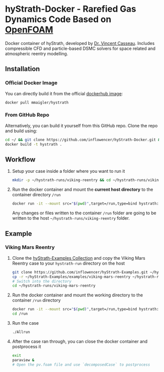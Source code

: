 # hyStrath-Docker - Rarefied Gas Dynamics Code Based on [OpenFOAM](openfoam.com)

Docker container of hyStrath, developed by [Dr. Vincent Casseau](https://hystrath.github.io/). Includes compressible CFD
and particle-based DSMC solvers for space related and atmospheric reentry modelling.

## Installation

### Official Docker Image

You can directly build it from the official [dockerhub image](https://hub.docker.com/r/mmaigler/hystrath):

```sh
docker pull mmaigler/hystrath
```

### From GitHub Repo

Alternatively, you can build it yourself from this GitHub repo. Clone the repo and build using:

```sh
cd ~/ && git clone https://github.com/inflowencer/hyStrath-Docker.git && cd hyStrath-Docker
docker build -t hystrath .
```

## Workflow

1. Setup your case inside a folder where you want to run it

   ```sh
   mkdir -p ~/hystrath-runs/viking-reentry && cd ~/hystrath-runs/viking-reentry
   ```

2. Run the docker container and mount the **current host directory** to the container directory `/run`

   ```sh
   docker run -it --mount src="$(pwd)",target=/run,type=bind hystrath:latest
   ```

   Any changes or files written to the container `/run` folder are going to be written to the host
   `~/hystrath-runs/viking-reentry` folder.

## Example

### Viking Mars Reentry

1.  Clone the [hyStrath-Examples Collection](https://github.com/inflowencer/hyStrath-Examples) and copy the Viking Mars
    Reentry case to your `hystrath-run` directory on the host

    ```sh
    git clone https://github.com/inflowencer/hyStrath-Examples.git ~/hyStrath-Examples
    cp -r ~/hyStrath-Examples/examples/viking-mars-reentry ~/hystrath-runs/.
    # Switch into the directory 
    cd ~/hystrath-runs/viking-mars-reentry
    ```

2.  Run the docker container and mount the working directory to the container `/run` directory

    ```sh
    docker run -it --mount src="$(pwd)",target=/run,type=bind hystrath:latest
    cd /run
    ```

3.  Run the case

    ```sh
    ./Allrun
    ```

4.  After the case ran through, you can close the docker container and postprocess it

    ```sh
    exit
    paraview &
    # Open the pv.foam file and use `decomposedCase` to postprocess
    ```